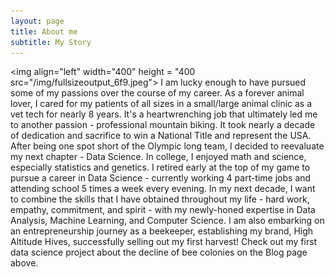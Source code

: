 ```yaml
---
layout: page
title: About me
subtitle: My Story
---
```


<img align="left" width="400" height = "400 src="/img/fullsizeoutput_6f9.jpeg"> I am lucky enough to have pursued some of my passions over the course of my career. As a forever
animal lover, I cared for my patients of all sizes in a small/large animal clinic as a vet tech for nearly 8 years. It's a heartwrenching job that ultimately led me
to another passion - professional mountain biking. It took nearly a decade of dedication and sacrifice to win a National Title and represent the USA. After being one spot short of the Olympic long team, I decided to reevaluate my next chapter - Data Science. In college, I enjoyed math and science, especially statistics and genetics. I retired early at the top of my game to pursue a career in Data Science - currently working 4 part-time jobs and attending school 5 times a week every evening. In my next decade, I want to combine the skills that I have obtained throughout my life - hard work, empathy, commitment, and spirit - with my newly-honed expertise in Data Analysis, Machine Learning, and Computer Science. I am also embarking on an entrepreneurship journey as a beekeeper, establishing my brand, High Altitude Hives, successfully selling out my first harvest! Check out my first data science project about the decline of bee colonies on the Blog page above. 



